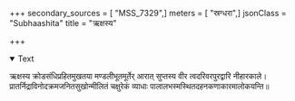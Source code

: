 +++
secondary_sources = [ "MSS_7329",]
meters = [ "स्रग्धरा",]
jsonClass = "Subhaashita"
title = "ऋक्षस्य"

+++

<details open><summary>Text</summary>

ऋक्षस्य क्रोडसंधिप्रहितमुखतया मण्डलीभूतमूर्तेर् आरात् सुप्तस्य वीर त्वदरिवरपुरद्वारि नीहारकाले।  
प्रातर्निद्राविनोदक्रमजनितसुखोन्मीलितं चक्षुरेकं व्याधाः पालालभस्मस्थितदहनकणाकारमालोकयन्ति॥
</details>

